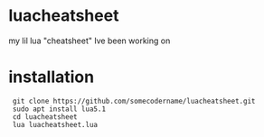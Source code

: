 # luacheatsheet
my lil lua "cheatsheet" Ive been working on

# installation

```
 git clone https://github.com/somecodername/luacheatsheet.git
 sudo apt install lua5.1
 cd luacheatsheet
 lua luacheatsheet.lua
```
